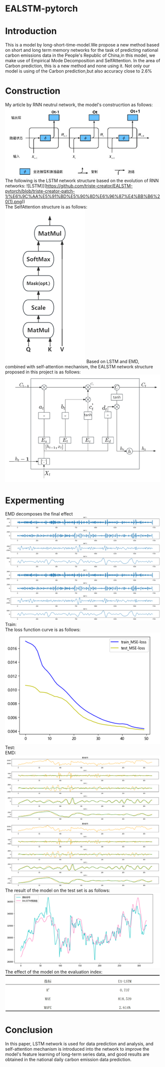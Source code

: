 # EALSTM-pytorch
# Introduction
  This is a model by long-short-time-model.We propose a new method based on short and long term memory networks for the task of predicting national carbon emissions data in the People's Republic of China,in this model,  we make use of Empirical Mode Decomposition and SelfAttention. In the area of Carbon prediction, this is a new method and none using it. Not only our model is using of the Carbon prediction,but also accuracy close to 2.6%   
# Construction
My article by RNN neutrul network, the model's construcrtion as follows:
![RNN](https://github.com/triste-creator/EALSTM-pytorch/blob/triste-creator-patch-1/RNN%E7%BB%93%E6%9E%84.png)  
The following is the LSTM network structure based on the evolution of RNN networks:
![LSTM][(https://github.com/triste-creator/EALSTM-pytorch/blob/triste-creator-patch-1/%E6%9C%AA%E5%91%BD%E5%90%8D%E6%96%87%E4%BB%B6%20(1).png))  
The SelfAttention structure is as follows:  
![SelfAttention](https://github.com/triste-creator/EALSTM-pytorch/blob/triste-creator-patch-1/%E6%B3%A8%E6%84%8F%E5%8A%9B.png)
Based on LSTM and EMD, combined with self-attention mechanism, the EALSTM network structure proposed in this project is as follows:  
![EALSTM](https://github.com/triste-creator/EALSTM-pytorch/blob/triste-creator-patch-1/%E6%9C%AA%E5%91%BD%E5%90%8D%E6%96%87%E4%BB%B6%20(1).png)  
# Expermenting
EMD decomposes the final effect  
![EMD1-4](https://github.com/triste-creator/EALSTM-pytorch/blob/triste-creator-patch-1/%E5%8E%9F%E7%A5%9EEMD2.png)  
![EMD5-8](https://github.com/triste-creator/EALSTM-pytorch/blob/triste-creator-patch-1/%E5%8E%9F%E7%A5%9EEMD2.png)  
Train:  
The loss function curve is as follows:  
![MSE Loss Fuction](https://github.com/triste-creator/EALSTM-pytorch/blob/triste-creator-patch-1/MSE%E6%9B%B2%E7%BA%BF.png)  
Test:  
EMD:  
![EMD Prediction 1-4](https://github.com/triste-creator/EALSTM-pytorch/blob/triste-creator-patch-1/EMD1.png)  
![EMD Prediction 5-8](https://github.com/triste-creator/EALSTM-pytorch/blob/triste-creator-patch-1/EMD1.png)  
The result of the model on the test set is as follows:  
![Test Data](https://github.com/triste-creator/EALSTM-pytorch/blob/triste-creator-patch-1/%E9%A2%84%E6%B5%8B%E7%BA%BF%E6%80%A7%E5%9B%BE.png)  
The effect of the model on the evaluation index:  
![Evaluation](https://github.com/triste-creator/EALSTM-pytorch/blob/triste-creator-patch-1/1.png)  
# Conclusion
  In this paper, LSTM network is used for data prediction and analysis, and self-attention mechanism is introduced into the network to improve the model's feature learning of long-term series data, and good results are obtained in the national daily carbon emission data prediction.
